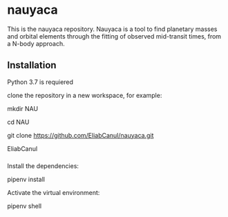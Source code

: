 # nauyaca
This is the nauyaca repository. Nauyaca is a tool to find planetary masses and orbital elements through the fitting of observed mid-transit times, from a N-body approach.


## Installation

Python 3.7 is requiered

clone the repository in a new workspace, for example:

mkdir NAU

cd NAU

git clone https://github.com/EliabCanul/nauyaca.git

EliabCanul

#####

Install the dependencies:

pipenv install


Activate the virtual environment:

pipenv shell

